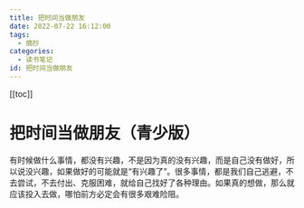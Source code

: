 ```yaml
---
title: 把时间当做朋友
date: 2022-07-22 16:12:00
tags:
  - 摘抄
categories:
  - 读书笔记
id: 把时间当做朋友
---
```


[[toc]]

# 把时间当做朋友（青少版）

有时候做什么事情，都没有兴趣，不是因为真的没有兴趣，而是自己没有做好，所以说没兴趣，如果做好的可能就是“有兴趣了”。很多事情，都是我们自己逃避，不去尝试，不去付出、克服困难，就给自己找好了各种理由。如果真的想做，那么就应该投入去做，哪怕前方必定会有很多艰难险阻。
